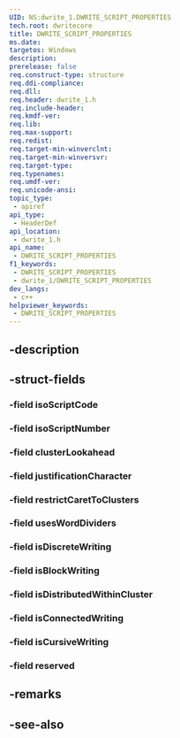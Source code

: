 ```yaml
---
UID: NS:dwrite_1.DWRITE_SCRIPT_PROPERTIES
tech.root: dwritecore
title: DWRITE_SCRIPT_PROPERTIES
ms.date: 
targetos: Windows
description: 
prerelease: false
req.construct-type: structure
req.ddi-compliance: 
req.dll: 
req.header: dwrite_1.h
req.include-header: 
req.kmdf-ver: 
req.lib: 
req.max-support: 
req.redist: 
req.target-min-winverclnt: 
req.target-min-winversvr: 
req.target-type: 
req.typenames: 
req.umdf-ver: 
req.unicode-ansi: 
topic_type:
 - apiref
api_type:
 - HeaderDef
api_location:
 - dwrite_1.h
api_name:
 - DWRITE_SCRIPT_PROPERTIES
f1_keywords:
 - DWRITE_SCRIPT_PROPERTIES
 - dwrite_1/DWRITE_SCRIPT_PROPERTIES
dev_langs:
 - c++
helpviewer_keywords:
 - DWRITE_SCRIPT_PROPERTIES
---
```


## -description

## -struct-fields

### -field isoScriptCode

### -field isoScriptNumber

### -field clusterLookahead

### -field justificationCharacter

### -field restrictCaretToClusters

### -field usesWordDividers

### -field isDiscreteWriting

### -field isBlockWriting

### -field isDistributedWithinCluster

### -field isConnectedWriting

### -field isCursiveWriting

### -field reserved

## -remarks

## -see-also


